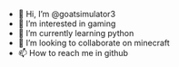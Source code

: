 - 👋 Hi, I’m @goatsimulator3
- 👀 I’m interested in gaming
- 🌱 I’m currently learning python
- 💞️ I’m looking to collaborate on minecraft
- 📫 How to reach me in github

<!---
goatsimulator3/goatsimulator3 is a ✨ special ✨ repository because its `README.md` (this file) appears on your GitHub profile.
You can click the Preview link to take a look at your changes.
--->
